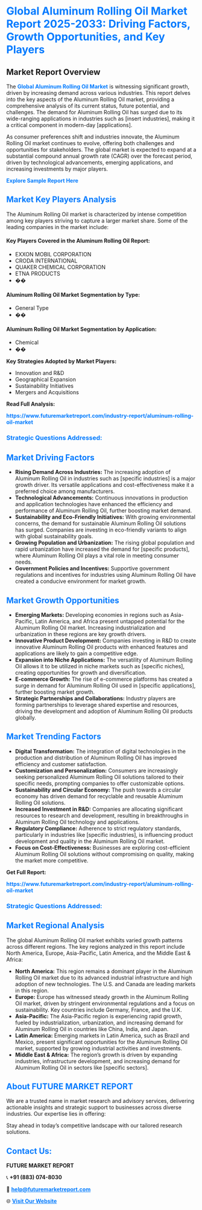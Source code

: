 <h1 style="color: #007BFF;">Global Aluminum Rolling Oil Market Report 2025-2033: Driving Factors, Growth Opportunities, and Key Players</h1>

<section id="overview">
<h2>Market Report Overview</h2>
<p>The <a href="https://www.futuremarketreport.com/industry-report/aluminum-rolling-oil-market" style="color: #007BFF; text-decoration: none;"><strong>Global Aluminum Rolling Oil Market</strong></a> is witnessing significant growth, driven by increasing demand across various industries. This report delves into the key aspects of the Aluminum Rolling Oil market, providing a comprehensive analysis of its current status, future potential, and challenges. The demand for Aluminum Rolling Oil has surged due to its wide-ranging applications in industries such as [insert industries], making it a critical component in modern-day [applications].</p>
<p>As consumer preferences shift and industries innovate, the Aluminum Rolling Oil market continues to evolve, offering both challenges and opportunities for stakeholders. The global market is expected to expand at a substantial compound annual growth rate (CAGR) over the forecast period, driven by technological advancements, emerging applications, and increasing investments by major players.</p>
</section>

<section id="overview">
<p><a href="https://www.futuremarketreport.com/request-sample/reportId=117141" style="color: #007BFF; text-decoration: none;"><strong>Explore Sample Report Here</strong></a></p>
</section>

<section id="key-players">
<h2 style="color: #007BFF;">Market Key Players Analysis</h2>
<p>The Aluminum Rolling Oil market is characterized by intense competition among key players striving to capture a larger market share. Some of the leading companies in the market include:</p>
<h4>Key Players Covered in the Aluminum Rolling Oil Report:</h4>
<ul><li>EXXON MOBIL CORPORATION</li><li>CRODA INTERNATIONAL</li><li>QUAKER CHEMICAL CORPORATION</li><li>ETNA PRODUCTS</li><li>��</li></ul>
<h4>Aluminum Rolling Oil Market Segmentation by Type:</h4>
<ul><li>General Type</li><li>��</li></ul>

<h4>Aluminum Rolling Oil Market Segmentation by Application:</h4>
<ul><li>Chemical</li><li>��</li></ul>
<p><strong>Key Strategies Adopted by Market Players:</strong></p>
<ul>
<li>Innovation and R&D</li>
<li>Geographical Expansion</li>
<li>Sustainability Initiatives</li>
<li>Mergers and Acquisitions</li>
</ul>
</section>

<section>
<p><strong>Read Full Analysis: </strong></p><a href="https://www.futuremarketreport.com/industry-report/aluminum-rolling-oil-market" style="color: #007BFF; text-decoration: none;"><strong>https://www.futuremarketreport.com/industry-report/aluminum-rolling-oil-market</strong></a>
<h3 style="color: #007BFF;">Strategic Questions Addressed:</h3>
</section>

<section id="driving-factors">
<h2 style="color: #007BFF;">Market Driving Factors</h2>
<ul>
<li><strong>Rising Demand Across Industries:</strong> The increasing adoption of Aluminum Rolling Oil in industries such as [specific industries] is a major growth driver. Its versatile applications and cost-effectiveness make it a preferred choice among manufacturers.</li>
<li><strong>Technological Advancements:</strong> Continuous innovations in production and application technologies have enhanced the efficiency and performance of Aluminum Rolling Oil, further boosting market demand.</li>
<li><strong>Sustainability and Eco-Friendly Initiatives:</strong> With growing environmental concerns, the demand for sustainable Aluminum Rolling Oil solutions has surged. Companies are investing in eco-friendly variants to align with global sustainability goals.</li>
<li><strong>Growing Population and Urbanization:</strong> The rising global population and rapid urbanization have increased the demand for [specific products], where Aluminum Rolling Oil plays a vital role in meeting consumer needs.</li>
<li><strong>Government Policies and Incentives:</strong> Supportive government regulations and incentives for industries using Aluminum Rolling Oil have created a conducive environment for market growth.</li>
</ul>
</section>

<section id="growth-opportunities">
<h2 style="color: #007BFF;">Market Growth Opportunities</h2>
<ul>
<li><strong>Emerging Markets:</strong> Developing economies in regions such as Asia-Pacific, Latin America, and Africa present untapped potential for the Aluminum Rolling Oil market. Increasing industrialization and urbanization in these regions are key growth drivers.</li>
<li><strong>Innovative Product Development:</strong> Companies investing in R&D to create innovative Aluminum Rolling Oil products with enhanced features and applications are likely to gain a competitive edge.</li>
<li><strong>Expansion into Niche Applications:</strong> The versatility of Aluminum Rolling Oil allows it to be utilized in niche markets such as [specific niches], creating opportunities for growth and diversification.</li>
<li><strong>E-commerce Growth:</strong> The rise of e-commerce platforms has created a surge in demand for Aluminum Rolling Oil used in [specific applications], further boosting market growth.</li>
<li><strong>Strategic Partnerships and Collaborations:</strong> Industry players are forming partnerships to leverage shared expertise and resources, driving the development and adoption of Aluminum Rolling Oil products globally.</li>
</ul>
</section>

<section id="trending-factors">
<h2 style="color: #007BFF;">Market Trending Factors</h2>
<ul>
<li><strong>Digital Transformation:</strong> The integration of digital technologies in the production and distribution of Aluminum Rolling Oil has improved efficiency and customer satisfaction.</li>
<li><strong>Customization and Personalization:</strong> Consumers are increasingly seeking personalized Aluminum Rolling Oil solutions tailored to their specific needs, prompting companies to offer customizable options.</li>
<li><strong>Sustainability and Circular Economy:</strong> The push towards a circular economy has driven demand for recyclable and reusable Aluminum Rolling Oil solutions.</li>
<li><strong>Increased Investment in R&D:</strong> Companies are allocating significant resources to research and development, resulting in breakthroughs in Aluminum Rolling Oil technology and applications.</li>
<li><strong>Regulatory Compliance:</strong> Adherence to strict regulatory standards, particularly in industries like [specific industries], is influencing product development and quality in the Aluminum Rolling Oil market.</li>
<li><strong>Focus on Cost-Effectiveness:</strong> Businesses are exploring cost-efficient Aluminum Rolling Oil solutions without compromising on quality, making the market more competitive.</li>
</ul>
</section>

<section>
<p><strong>Get Full Report: </strong></p><a href="https://www.futuremarketreport.com/industry-report/aluminum-rolling-oil-market" style="color: #007BFF; text-decoration: none;"><strong>https://www.futuremarketreport.com/industry-report/aluminum-rolling-oil-market</strong></a>
<h3 style="color: #007BFF;">Strategic Questions Addressed:</h3>
</section>


<section id="regional-analysis">
<h2 style="color: #007BFF;">Market Regional Analysis</h2>
<p>The global Aluminum Rolling Oil market exhibits varied growth patterns across different regions. The key regions analyzed in this report include North America, Europe, Asia-Pacific, Latin America, and the Middle East & Africa:</p>
<ul>
<li><strong>North America:</strong> This region remains a dominant player in the Aluminum Rolling Oil market due to its advanced industrial infrastructure and high adoption of new technologies. The U.S. and Canada are leading markets in this region.</li>
<li><strong>Europe:</strong> Europe has witnessed steady growth in the Aluminum Rolling Oil market, driven by stringent environmental regulations and a focus on sustainability. Key countries include Germany, France, and the U.K.</li>
<li><strong>Asia-Pacific:</strong> The Asia-Pacific region is experiencing rapid growth, fueled by industrialization, urbanization, and increasing demand for Aluminum Rolling Oil in countries like China, India, and Japan.</li>
<li><strong>Latin America:</strong> Emerging markets in Latin America, such as Brazil and Mexico, present significant opportunities for the Aluminum Rolling Oil market, supported by growing industrial activities and investments.</li>
<li><strong>Middle East & Africa:</strong> The region’s growth is driven by expanding industries, infrastructure development, and increasing demand for Aluminum Rolling Oil in sectors like [specific sectors].</li>
</ul>
</section>

<footer>
<h2 style="color: #007BFF;">About FUTURE MARKET REPORT</h2>
<p>We are a trusted name in market research and advisory services, delivering actionable insights and strategic support to businesses across diverse industries. Our expertise lies in offering:</p>

<p>Stay ahead in today’s competitive landscape with our tailored research solutions.</p>

<h2 style="color: #007BFF;">Contact Us:</h2>
<p><strong>FUTURE MARKET REPORT</strong></p>
<p>📞 <strong>+91 (883) 074-8030</strong></p>
<p>📧 <strong><a href="mailto:help@futuremarketreport.com" style="color: #007BFF;">help@futuremarketreport.com</a></strong></p>
<p>🌐 <strong><a href="https://www.futuremarketreport.com/" style="color: #007BFF;">Visit Our Website</a></strong></p>
</footer>
